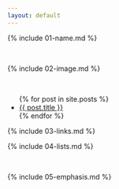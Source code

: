 ```yaml
---
layout: default
---
```


{% include 01-name.md %}

<br>

{% include 02-image.md %}

<br>
<ul>
  {% for post in site.posts %}
    <li>
      <a href="{{ post.url }}">{{ post.title }}</a>
    </li>
  {% endfor %}
</ul>
{% include 03-links.md %}

<br>

{% include 04-lists.md %}

<br>

{% include 05-emphasis.md %}
